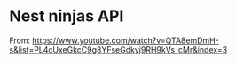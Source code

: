 # Nest ninjas API

From: https://www.youtube.com/watch?v=QTA8emDmH-s&list=PL4cUxeGkcC9g8YFseGdkyj9RH9kVs_cMr&index=3
